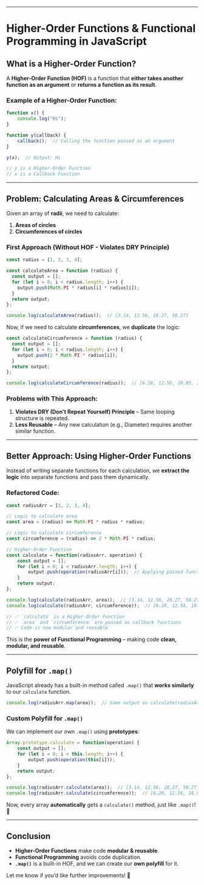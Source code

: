 
---
# **Higher-Order Functions & Functional Programming in JavaScript**

## **What is a Higher-Order Function?**

A **Higher-Order Function (HOF)** is a function that **either takes another function as an argument** or **returns a function as its result**.

### **Example of a Higher-Order Function:**

```js
function x() {
    console.log("Hi");
}

function y(callback) {
    callback();  // Calling the function passed as an argument
}

y(x);  // Output: Hi

// y is a Higher-Order Function
// x is a Callback Function
```

---

## **Problem: Calculating Areas & Circumferences**

Given an array of **radii**, we need to calculate:

1. **Areas of circles**
2. **Circumferences of circles**

### **First Approach (Without HOF - Violates DRY Principle)**

```js
const radius = [1, 2, 3, 4];

const calculateArea = function (radius) {
  const output = [];
  for (let i = 0; i < radius.length; i++) {
    output.push(Math.PI * radius[i] * radius[i]);
  }
  return output;
};

console.log(calculateArea(radius));  // [3.14, 12.56, 28.27, 50.27]
```

Now, if we need to calculate **circumferences**, we **duplicate** the logic:

```js
const calculateCircumference = function (radius) {
  const output = [];
  for (let i = 0; i < radius.length; i++) {
    output.push(2 * Math.PI * radius[i]);
  }
  return output;
};

console.log(calculateCircumference(radius));  // [6.28, 12.56, 18.85, 25.13]
```

### **Problems with This Approach:**

1. **Violates DRY (Don’t Repeat Yourself) Principle** – Same looping structure is repeated.
2. **Less Reusable** – Any new calculation (e.g., Diameter) requires another similar function.

---

## **Better Approach: Using Higher-Order Functions**

Instead of writing separate functions for each calculation, we **extract the logic** into separate functions and pass them dynamically.

### **Refactored Code:**

```js
const radiusArr = [1, 2, 3, 4];

// Logic to calculate area
const area = (radius) => Math.PI * radius * radius;

// Logic to calculate circumference
const circumference = (radius) => 2 * Math.PI * radius;

// Higher-Order Function
const calculate = function(radiusArr, operation) {
    const output = [];
    for (let i = 0; i < radiusArr.length; i++) {
        output.push(operation(radiusArr[i]));  // Applying passed function
    }
    return output;
};

console.log(calculate(radiusArr, area));  // [3.14, 12.56, 28.27, 50.27]
console.log(calculate(radiusArr, circumference));  // [6.28, 12.56, 18.85, 25.13]

// ✅ `calculate` is a Higher-Order Function  
// ✅ `area` and `circumference` are passed as callback functions  
// ✅ Code is now modular and reusable  
```

This is the **power of Functional Programming** – making code **clean, modular, and reusable**.

---

## **Polyfill for `.map()`**

JavaScript already has a built-in method called `.map()` that **works similarly** to our `calculate` function.

```js
console.log(radiusArr.map(area));  // Same output as calculate(radiusArr, area)
```

### **Custom Polyfill for `.map()`**

We can implement our own `.map()` using **prototypes**:

```js
Array.prototype.calculate = function(operation) {
    const output = [];
    for (let i = 0; i < this.length; i++) {
        output.push(operation(this[i]));  
    }
    return output;
};

console.log(radiusArr.calculate(area));  // [3.14, 12.56, 28.27, 50.27]
console.log(radiusArr.calculate(circumference));  // [6.28, 12.56, 18.85, 25.13]
```

Now, every array **automatically** gets a `calculate()` method, just like `.map()`! 🚀

---

## **Conclusion**

- **Higher-Order Functions** make code **modular & reusable**.
- **Functional Programming** avoids code duplication.
- **`.map()`** is a built-in HOF, and we can create our **own polyfill** for it.

Let me know if you’d like further improvements! 🚀